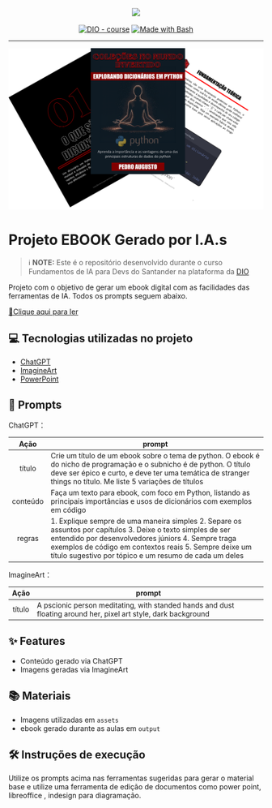 <p align="center">
    <img width="100" src=".github/assets/banner.png">
</p>


<p align="center">
<a href="https://dio.me/"><img src="https://img.shields.io/badge/DIO-Course-28DA77?logo=youtube" alt="DIO - course"></a>
<a href="https://www.gnu.org/software/bash/" title="Go to Bash homepage"><img src="https://img.shields.io/badge/Prompt-Project-blue?logo=gnu-bash&amp;logoColor=white" alt="Made with Bash"></a></p>

-------


<p align="center">
<img 
    src="./assets/cover.png"
    width="800"  
/>
</p>

# Projeto EBOOK Gerado por I.A.s


 > ℹ️ **NOTE:** Este é o repositório desenvolvido durante o curso Fundamentos de IA para Devs do Santander na plataforma da [DIO](https://dio.me)

Projeto com o objetivo de gerar um ebook digital com as facilidades das ferramentas de IA. Todos os prompts
seguem abaixo.

<a href="https://github.com/pedroaugust096/Creating-an-ebook-using-AI/blob/main/output/ebook%20-%20explorando%20dicionários%20em%20python.pdf" title="View PDF now"> 📕Clique aqui para ler</a>

## 💻 Tecnologias utilizadas no projeto

- [ChatGPT](https://chat.openai.com/) 
- [ImagineArt](https://https://www.imagine.art/)
- [PowerPoint](https://www.microsoft.com/en/microsoft-365/powerpoint)

## 🧠 Prompts


ChatGPT：

|   Ação   | prompt                                                                                                                                                                                                                                                                         |
| :------: | ------------------------------------------------------------------------------------------------------------------------------------------------------------------------------------------------------------------------------------------------------------------------------ |
|  título  | Crie um título de um ebook sobre o tema de python. O ebook é do nicho de programação e o subnicho é de python. O título deve ser épico e curto, e deve ter uma temática de stranger things no título. Me liste 5 variações de títulos                                                        |
| conteúdo | Faça um texto para ebook, com foco em Python, listando as principais importâncias e usos de dicionários com exemplos em código  |
|  regras  | 1. Explique sempre de uma maneira simples 2. Separe os assuntos por capítulos 3. Deixe o texto simples de ser entendido por desenvolvedores júniors 4. Sempre traga exemplos de código em contextos reais 5. Sempre deixe um título sugestivo por tópico e um resumo de cada um deles |
             

ImagineArt：

|  Ação  | prompt                                                                                                          |
| :----: | --------------------------------------------------------------------------------------------------------------- |
| título | A pscionic person meditating, with standed hands and dust floating around her, pixel art style, dark background |

## ✨ Features

- Conteúdo gerado via ChatGPT
- Imagens geradas via ImagineArt

## 📚 Materiais

- Imagens utilizadas em `assets`
- ebook gerado durante as aulas em `output`

## 🛠️ Instruções de execução

Utilize os prompts acima nas ferramentas sugeridas para gerar o material base e utilize uma ferramenta de edição de documentos como power point, libreoffice , indesign para diagramação.
